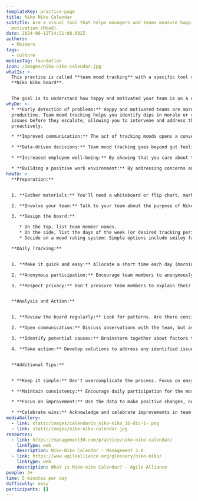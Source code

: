 ```yaml
---
templateKey: practice-page
title: Niko Niko Calendar
subtitle: Are a visual tool that helps managers and teams measure happiness and
  motivation (Mood).
date: 2024-06-12T14:21:08.692Z
authors:
  - Moimero
tags:
  - culture
mobiusTag: foundation
icon: /images/niko-niko-calendar.jpg
whatIs: >-
  This practice is called **team mood tracking** with a specific tool called a
  **Niko Niko board**.


  The goal is to understand how happy and motivated your team is on a daily basis. By gathering this information, you can proactively address any issues affecting morale and create a more positive work environment.
whyDo: >-
  * **Early detection of problems:** Happy and motivated teams are more
  productive. Team mood tracking helps you identify dips in morale or recurring
  issues before they escalate, allowing you to intervene and address them
  proactively.

  * **Improved communication:** The act of tracking moods opens a conversation about how people are feeling. This can encourage team members to express concerns and fosters a more open and supportive work environment.

  * **Data-driven decisions:** Team mood tracking goes beyond gut feelings. It provides concrete data that allows you to see trends and make informed decisions about team dynamics, workload distribution, and other factors impacting morale.

  * **Increased employee well-being:** By showing that you care about their well-being, team mood tracking demonstrates to employees that their feelings matter. This can lead to increased engagement and loyalty.

  * **Building a positive work environment:** By addressing concerns and fostering open communication, team mood tracking can help create a work environment where people feel valued and supported, leading to greater happiness and productivity.
howTo: >-
  **Preparation:**


  1. **Gather materials:** You'll need a whiteboard or flip chart, markers, and sticky notes (optional).

  2. **Involve your team:** Talk to your team about the purpose of Niko Niko boards and get their feedback.

  3. **Design the board:**

     * On the top, list team member names.
     * On the side, list the days of the week (or desired tracking period).
     * Decide on a mood rating system: Simple options include smiley faces (happy, neutral, sad) or a numbered scale (1-5 = unhappy to happy).

  **Daily Tracking:**


  1. **Make it quick and easy:** Allocate a short time each day (morning works well) for mood tracking.

  2. **Anonymous participation:** Encourage team members to anonymously rate their mood using the chosen system on a sticky note (if using) or directly on the board.

  3. **Respect privacy:** Don't pressure team members to explain their ratings.


  **Analysis and Action:**


  1. **Review the board regularly:** Look for patterns. Are there consistently low moods on certain days? Are specific team members consistently rating low?

  2. **Open communication:** Discuss observations with the team, but avoid singling out individuals.

  3. **Identify potential causes:** Brainstorm together about factors that might be affecting team mood.

  4. **Take action:** Develop solutions to address any identified issues. This could involve workload adjustments, team-building activities, or addressing communication gaps.


  **Additional Tips:**


  * **Keep it simple:** Don't overcomplicate the process. Focus on easy mood rating and avoid lengthy explanations.

  * **Maintain consistency:** Encourage daily participation for the most accurate data.

  * **Focus on improvement:** Use the data to make positive changes, not assign blame.

  * **Celebrate wins:** Acknowledge and celebrate improvements in team mood.
mediaGallery:
  - link: static/images/calendario_niko-niko_16-dic-1-.png
  - link: static/images/niko-niko-calendar.jpg
resources:
  - link: https://management30.com/practice/niko-niko-calendar/
    linkType: web
    description: Niko-Niko Calendar - Management 3.0
  - link: https://www.agilealliance.org/glossary/niko-niko/
    linkType: web
    description: What is Niko-niko Calendar? - Agile Alliance
people: 3+
time: 5 minutes per day
difficulty: easy
participants: []
---
```

